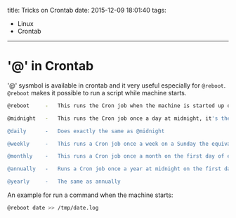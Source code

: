 title: Tricks on Crontab
date: 2015-12-09 18:01:40
tags:
- Linux
- Crontab
---

# '@' in Crontab

'@' sysmbol is available in crontab and it very useful especially for `@reboot`. `@reboot` makes it possible to run a script while machine starts.

``` bash
@reboot     -   This runs the Cron job when the machine is started up or if the Cron daemon is restarted

@midnight   -   This runs the Cron job once a day at midnight, it's the equivalent of 0 0 * * *

@daily      -   Does exactly the same as @midnight

@weekly     -   This runs a Cron job once a week on a Sunday the equivalent of 0 0 * * 0

@monthly    -   This runs a Cron job once a month on the first day of every month at midnight and is the same as 0 0 1 * *

@annually   -   Runs a Cron job once a year at midnight on the first day of the first month and is the equivalent of 0 0  1 1 *

@yearly     -   The same as annually
```

An example for run a command when the machine starts:

``` bash
@reboot date >> /tmp/date.log
```
